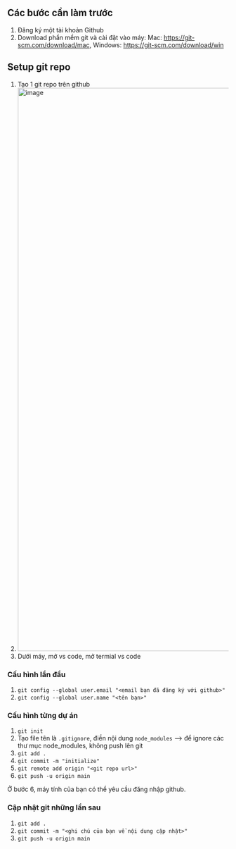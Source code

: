 ## Các bước cần làm trước

1. Đăng ký một tài khoản Github
2. Download phần mềm git và cài đặt vào máy: Mac: https://git-scm.com/download/mac, Windows: https://git-scm.com/download/win
  
## Setup git repo
1. Tạo 1 git repo trên github
2. <img width="1279" alt="image" src="https://user-images.githubusercontent.com/2143150/145515480-6e90c7db-a15a-49f8-8284-0948835080be.png">
3. Dưới máy, mở vs code, mở termial vs code

### Cấu hình lần đầu
1. `git config --global user.email "<email bạn đã đăng ký với github>"`
2. `git config --global user.name "<tên bạn>"`

### Cấu hình từng dự án
1. `git init`
2. Tạo file tên là `.gitignore`, điền nội dung `node_modules` --> để ignore các thư mục node_modules, không push lên git
3. `git add .`
4. `git commit -m "initialize"`
5. `git remote add origin "<git repo url>"`
6. `git push -u origin main`

Ở bước 6, máy tính của bạn có thể yêu cầu đăng nhập github.
  
  ### Cập nhật git những lần sau
  1. `git add .`
  2. `git commit -m "<ghi chú của bạn về nội dung cập nhật>"`
  3. `git push -u origin main`

